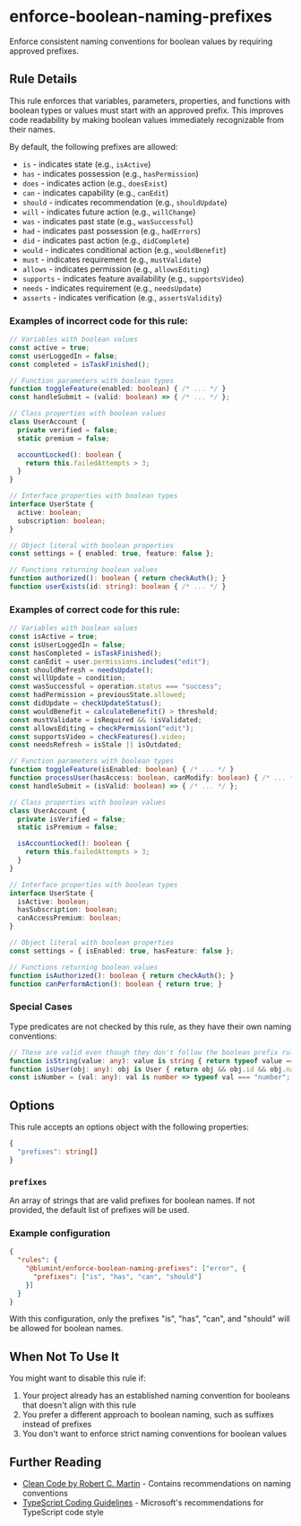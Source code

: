 # enforce-boolean-naming-prefixes

Enforce consistent naming conventions for boolean values by requiring approved prefixes.

## Rule Details

This rule enforces that variables, parameters, properties, and functions with boolean types or values must start with an approved prefix. This improves code readability by making boolean values immediately recognizable from their names.

By default, the following prefixes are allowed:
- `is` - indicates state (e.g., `isActive`)
- `has` - indicates possession (e.g., `hasPermission`)
- `does` - indicates action (e.g., `doesExist`)
- `can` - indicates capability (e.g., `canEdit`)
- `should` - indicates recommendation (e.g., `shouldUpdate`)
- `will` - indicates future action (e.g., `willChange`)
- `was` - indicates past state (e.g., `wasSuccessful`)
- `had` - indicates past possession (e.g., `hadErrors`)
- `did` - indicates past action (e.g., `didComplete`)
- `would` - indicates conditional action (e.g., `wouldBenefit`)
- `must` - indicates requirement (e.g., `mustValidate`)
- `allows` - indicates permission (e.g., `allowsEditing`)
- `supports` - indicates feature availability (e.g., `supportsVideo`)
- `needs` - indicates requirement (e.g., `needsUpdate`)
- `asserts` - indicates verification (e.g., `assertsValidity`)

### Examples of **incorrect** code for this rule:

```ts
// Variables with boolean values
const active = true;
const userLoggedIn = false;
const completed = isTaskFinished();

// Function parameters with boolean types
function toggleFeature(enabled: boolean) { /* ... */ }
const handleSubmit = (valid: boolean) => { /* ... */ };

// Class properties with boolean values
class UserAccount {
  private verified = false;
  static premium = false;

  accountLocked(): boolean {
    return this.failedAttempts > 3;
  }
}

// Interface properties with boolean types
interface UserState {
  active: boolean;
  subscription: boolean;
}

// Object literal with boolean properties
const settings = { enabled: true, feature: false };

// Functions returning boolean values
function authorized(): boolean { return checkAuth(); }
function userExists(id: string): boolean { /* ... */ }
```

### Examples of **correct** code for this rule:

```ts
// Variables with boolean values
const isActive = true;
const isUserLoggedIn = false;
const hasCompleted = isTaskFinished();
const canEdit = user.permissions.includes("edit");
const shouldRefresh = needsUpdate();
const willUpdate = condition;
const wasSuccessful = operation.status === "success";
const hadPermission = previousState.allowed;
const didUpdate = checkUpdateStatus();
const wouldBenefit = calculateBenefit() > threshold;
const mustValidate = isRequired && !isValidated;
const allowsEditing = checkPermission("edit");
const supportsVideo = checkFeatures().video;
const needsRefresh = isStale || isOutdated;

// Function parameters with boolean types
function toggleFeature(isEnabled: boolean) { /* ... */ }
function processUser(hasAccess: boolean, canModify: boolean) { /* ... */ }
const handleSubmit = (isValid: boolean) => { /* ... */ };

// Class properties with boolean values
class UserAccount {
  private isVerified = false;
  static isPremium = false;

  isAccountLocked(): boolean {
    return this.failedAttempts > 3;
  }
}

// Interface properties with boolean types
interface UserState {
  isActive: boolean;
  hasSubscription: boolean;
  canAccessPremium: boolean;
}

// Object literal with boolean properties
const settings = { isEnabled: true, hasFeature: false };

// Functions returning boolean values
function isAuthorized(): boolean { return checkAuth(); }
function canPerformAction(): boolean { return true; }
```

### Special Cases

Type predicates are not checked by this rule, as they have their own naming conventions:

```ts
// These are valid even though they don't follow the boolean prefix rule
function isString(value: any): value is string { return typeof value === "string"; }
function isUser(obj: any): obj is User { return obj && obj.id && obj.name; }
const isNumber = (val: any): val is number => typeof val === "number";
```

## Options

This rule accepts an options object with the following properties:

```ts
{
  "prefixes": string[]
}
```

### `prefixes`

An array of strings that are valid prefixes for boolean names. If not provided, the default list of prefixes will be used.

### Example configuration

```json
{
  "rules": {
    "@blumint/enforce-boolean-naming-prefixes": ["error", {
      "prefixes": ["is", "has", "can", "should"]
    }]
  }
}
```

With this configuration, only the prefixes "is", "has", "can", and "should" will be allowed for boolean names.

## When Not To Use It

You might want to disable this rule if:

1. Your project already has an established naming convention for booleans that doesn't align with this rule
2. You prefer a different approach to boolean naming, such as suffixes instead of prefixes
3. You don't want to enforce strict naming conventions for boolean values

## Further Reading

- [Clean Code by Robert C. Martin](https://www.amazon.com/Clean-Code-Handbook-Software-Craftsmanship/dp/0132350882) - Contains recommendations on naming conventions
- [TypeScript Coding Guidelines](https://github.com/microsoft/TypeScript/wiki/Coding-guidelines) - Microsoft's recommendations for TypeScript code style

